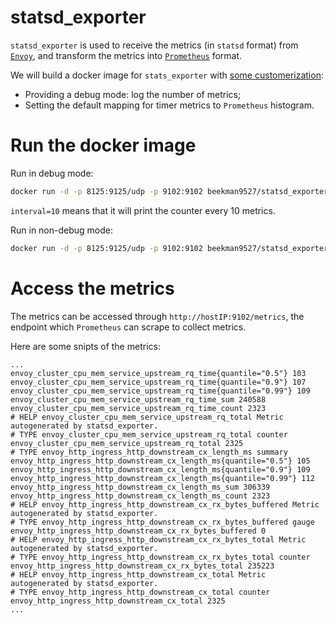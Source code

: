 # statsd_exporter
`statsd_exporter` is used to receive the metrics (in `statsd` format) from [`Envoy`](https://www.envoyproxy.io/docs/envoy/latest/operations/admin), 
and transform the metrics into [`Prometheus`](https://prometheus.io) format.

We will build a docker image for `stats_exporter` with [some customerization](https://github.com/songbinliu/statsd_exporter/tree/k8s):
* Providing a debug mode: log the number of metrics;
* Setting the default mapping for timer metrics to `Prometheus` histogram.

# Run the docker image

Run in debug mode:
```bash
docker run -d -p 8125:9125/udp -p 9102:9102 beekman9527/statsd_exporter --debug=true --interval=10
```
`interval=10` means that it will print the counter every 10 metrics.

Run in non-debug mode:
```bash
docker run -d -p 8125:9125/udp -p 9102:9102 beekman9527/statsd_exporter
```

# Access the metrics
The metrics can be accessed through `http://hostIP:9102/metrics`, the endpoint which `Prometheus` can scrape to collect metrics.

Here are some snipts of the metrics:

```terminal
...
envoy_cluster_cpu_mem_service_upstream_rq_time{quantile="0.5"} 103
envoy_cluster_cpu_mem_service_upstream_rq_time{quantile="0.9"} 107
envoy_cluster_cpu_mem_service_upstream_rq_time{quantile="0.99"} 109
envoy_cluster_cpu_mem_service_upstream_rq_time_sum 240588
envoy_cluster_cpu_mem_service_upstream_rq_time_count 2323
# HELP envoy_cluster_cpu_mem_service_upstream_rq_total Metric autogenerated by statsd_exporter.
# TYPE envoy_cluster_cpu_mem_service_upstream_rq_total counter
envoy_cluster_cpu_mem_service_upstream_rq_total 2325
# TYPE envoy_http_ingress_http_downstream_cx_length_ms summary
envoy_http_ingress_http_downstream_cx_length_ms{quantile="0.5"} 105
envoy_http_ingress_http_downstream_cx_length_ms{quantile="0.9"} 109
envoy_http_ingress_http_downstream_cx_length_ms{quantile="0.99"} 112
envoy_http_ingress_http_downstream_cx_length_ms_sum 306339
envoy_http_ingress_http_downstream_cx_length_ms_count 2323
# HELP envoy_http_ingress_http_downstream_cx_rx_bytes_buffered Metric autogenerated by statsd_exporter.
# TYPE envoy_http_ingress_http_downstream_cx_rx_bytes_buffered gauge
envoy_http_ingress_http_downstream_cx_rx_bytes_buffered 0
# HELP envoy_http_ingress_http_downstream_cx_rx_bytes_total Metric autogenerated by statsd_exporter.
# TYPE envoy_http_ingress_http_downstream_cx_rx_bytes_total counter
envoy_http_ingress_http_downstream_cx_rx_bytes_total 235223
# HELP envoy_http_ingress_http_downstream_cx_total Metric autogenerated by statsd_exporter.
# TYPE envoy_http_ingress_http_downstream_cx_total counter
envoy_http_ingress_http_downstream_cx_total 2325
...
```
